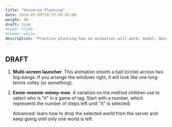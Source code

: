 ```yaml
---
title: "Universe Planning"
date: 2018-05-09T10:35:09-05:00
weight: 90
draft: true
#type: slide
#theme: white
description: "Practice planning how an animation will work: model, message(s), action taken in handlers."
---
```

## DRAFT 

1. **Multi-screen launcher**. This animation shoots a ball (circle) across two big-bangs. If you arrange the windows right, it will look like one long tennis volley (or something).


2. **Eenie-meenie-miney-moe**. A variation on the method children use
   to select who is "it" in a game of tag. Start with a number, which
   represents the number of steps left until "it" is selected. 
   
   Advanced: learn how to drop the selected world from the server and
   keep going until only one world is left.
   
